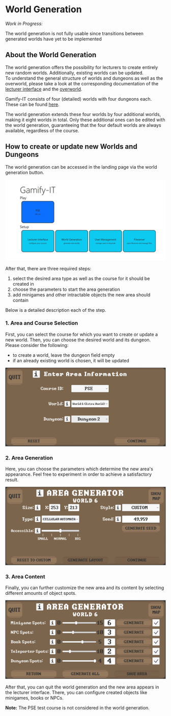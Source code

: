 # World Generation

*Work in Progress:*

The world generation is not fully usable since transitions between generated worlds have yet to be implemented

## About the World Generation

The world generation offers the possibility for lecturers to create entirely new random worlds.
Additionally, existing worlds can be updated. \
To understand the general structure of worlds and dungeons as well as the overworld, please take a look at the corresponding 
documentation of the [lecturer interface](../lecturer-interface/README.md) and 
the [overworld](../overworld/README.md).

Gamify-IT consists of four (detailed) worlds with four dungeons each.
These can be found [here](../maps/maps.md).

The world generation extends these four worlds by four additional worlds, making it eight worlds in total. 
Only these additional ones can be edited with the world generation, guaranteeing that the four default worlds are always available, regardless of the course.

## How to create or update new Worlds and Dungeons

The world generation can be accessed in the landing page via the world generation button.

![world generation button](assets/world-generation-button.webp)

After that, there are three required steps:
1. select the desired area type as well as the course for it should be created in
2. choose the parameters to start the area generation
3. add minigames and other intractable objects the new area should contain

Below is a detailed description each of the step.

### 1. Area and Course Selection

First, you can select the course for which you want to create or update a new world. Then, you can choose the desired world and its dungeon. \
Please consider the following:
- to create a world, leave the dungeon field empty
- if an already existing world is chosen, it will be updated

![selector ui](assets/selector-ui.webp)

### 2. Area Generation

Here, you can choose the parameters which determine the new area's appearance. Feel free to experiment in order to achieve a satisfactory result.

![area generation](assets/generator-ui-1.webp)

### 3. Area Content

Finally, you can further customize the new area and its content by selecting different amounts of object spots. 

![area content](assets/generator-ui-2.webp)

After that, you can quit the world generation and the new area appears in the lecturer interface. There, you can configure created objects like minigames, books or NPCs.

**Note:** The PSE test course is not considered in the world generation.

